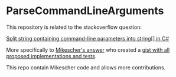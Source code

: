 
ParseCommandLineArguments
============================

This repository is related to the stackoverflow question:

[Split string containing command-line parameters into string[] in C#](https://stackoverflow.com/questions/298830/split-string-containing-command-line-parameters-into-string-in-c-sharp)

More specifically to [Mikescher's answer](https://stackoverflow.com/questions/298830/split-string-containing-command-line-parameters-into-string-in-c-sharp/64236441#64236441) who created a [gist with all proposed implementations and tests](https://gist.github.com/Mikescher/a1450d13980f4363b47cdab5430b411a).

This repo contain Mikescher code and allows more contributions. 


